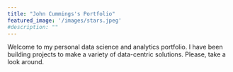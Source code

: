```yaml
---
title: "John Cummings's Portfolio"
featured_image: '/images/stars.jpeg'
#description: ""
---
```

Welcome to my personal data science and analytics portfolio. I have been building projects to make a variety of data-centric solutions. Please, take a look around.
